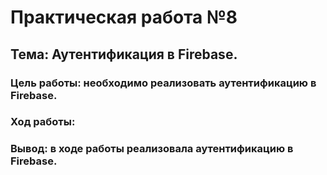 # Практическая работа №8
## Тема: Аутентификация в Firebase.
### Цель работы: необходимо реализовать аутентификацию в Firebase. 

### Ход работы:

### Вывод: в ходе работы реализовала аутентификацию в Firebase.

